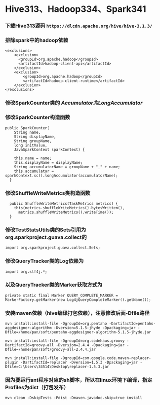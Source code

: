 # Hive313、Hadoop334、Spark341

### 下载Hive313源码 `https://dlcdn.apache.org/hive/hive-3.1.3/`

### 排除spark中的hadoop依赖
```
<exclusions>
    <exclusion>
      <groupId>org.apache.hadoop</groupId>
      <artifactId>hadoop-client-api</artifactId>
    </exclusion>
    <exclusion>
        <groupId>org.apache.hadoop</groupId>
        <artifactId>hadoop-client-runtime</artifactId>
    </exclusion>
</exclusions>
```

### 修改SparkCounter类的 *Accumulator<Long>为LongAccumulator*
### 修改SparkCounter构造函数
```
public SparkCounter(
    String name,
    String displayName,
    String groupName,
    long initValue,
    JavaSparkContext sparkContext) {

    this.name = name;
    this.displayName = displayName;
    String accumulatorName = groupName + "_" + name;
    this.accumulator = sparkContext.sc().longAccumulator(accumulatorName);
  }
```

### 修改ShuffleWriteMetrics类构造函数
```
  public ShuffleWriteMetrics(TaskMetrics metrics) {
    this(metrics.shuffleWriteMetrics().bytesWritten(),
      metrics.shuffleWriteMetrics().writeTime());
  }
```
### 修改TestStatsUtils类的Sets引用为org.sparkproject.guava.collect的
```
import org.sparkproject.guava.collect.Sets;
```
### 修改QueryTracker类的Log依赖为 
```
import org.slf4j.*;
```
### 以及QueryTracker类的Marker获取方式为 
```
private static final Marker QUERY_COMPLETE_MARKER = MarkerFactory.getMarker(new Log4jQueryCompleteMarker().getName());
```

### 安装maven依赖（hive编译打包依赖），注意修改后面-Dfile路径
```
mvn install:install-file -DgroupId=org.pentaho -DartifactId=pentaho-aggdesigner-algorithm -Dversion=5.1.5-jhyde -Dpackaging=jar -Dfile=/home/pan/soft/pentaho-aggdesigner-algorithm-5.1.5-jhyde.jar

mvn install:install-file -DgroupId=org.codehaus.groovy -DartifactId=groovy-all -Dversion=2.4.4 -Dpackaging=jar -Dfile=/home/pan/soft/groovy-all-2.4.4.jar

mvn install:install-file -DgroupId=com.google.code.maven-replacer-plugin -DartifactId=replacer -Dversion=1.5.3 -Dpackaging=jar -Dfile=C:\Users\34514\Desktop\replacer-1.5.3.jar
```

### 因为要运行ant程序对应的sh脚本，所以在linux环境下编译，指定Profiles为dist（打包发布）
```
mvn clean -DskipTests -Pdist -Dmaven.javadoc.skip=true install
```
